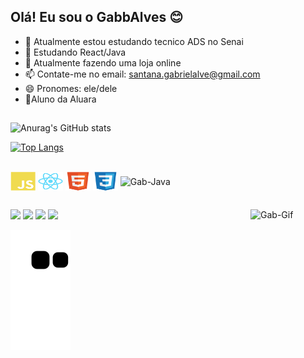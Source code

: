 ## Olá! Eu sou o GabbAlves 😊


- 🔭 Atualmente estou estudando tecnico ADS no Senai
- 🌱 Estudando React/Java
- 🎃 Atualmente fazendo uma loja online
- 📫 Contate-me no email: santana.gabrielalve@gmail.com
- 😄 Pronomes: ele/dele
- 🐧Aluno da Aluara

##

![Anurag's GitHub stats](https://github-readme-stats.vercel.app/api?username=GabbAlves&show_icons=true&theme=dracula)

[![Top Langs](https://github-readme-stats.vercel.app/api/top-langs/?username=GabbAlves&layout=compact&theme=dracula)](https://github.com/anuraghazra/github-readme-stats)


<div style="display: inline_block"><br>
  <img align="center" alt="Gab-Js" height="30" width="40" src="https://raw.githubusercontent.com/devicons/devicon/master/icons/javascript/javascript-plain.svg">
  
  <img align="center" alt="Gab-React" height="30" width="40" src="https://raw.githubusercontent.com/devicons/devicon/master/icons/react/react-original.svg">
  
  <img align="center" alt="Gab-HTML" height="30" width="40" src="https://raw.githubusercontent.com/devicons/devicon/master/icons/html5/html5-original.svg">
  
  <img align="center" alt="Gab-CSS" height="30" width="40" src="https://raw.githubusercontent.com/devicons/devicon/master/icons/css3/css3-original.svg">
  
  <img align="center" alt="Gab-Java" height="50" width="50" src="https://cdn.jsdelivr.net/gh/devicons/devicon/icons/java/java-original-wordmark.svg">   
          
</div>

##

 <img align="right" alt="Gab-Gif" height="120" width="120" src="https://cdn.discordapp.com/attachments/1093706408354119754/1093708014550274121/gabbgit.gif">

<div> 

  <a href="https://instagram.com/" target="_blank"><img src="https://img.shields.io/badge/-Instagram-%23E4405F?style=for-the-badge&logo=instagram&logoColor=white" target="_blank"></a>
 <a href="https://discord.gg/[wagxzStdcR](https://discord.com/channels/@me)" target="_blank"><img src="https://img.shields.io/badge/Discord-7289DA?style=for-the-badge&logo=discord&logoColor=white" target="_blank"></a> 
  <a href = "mailto:santana.gabrielalve@gmail.com"><img src="https://img.shields.io/badge/-Gmail-%23333?style=for-the-badge&logo=gmail&logoColor=white" target="_blank"></a>
  <a href="https://www.linkedin.com/in/" target="_blank"><img src="https://img.shields.io/badge/-LinkedIn-%230077B5?style=for-the-badge&logo=linkedin&logoColor=white" target="_blank"></a> 
  
</div>


![snake gif](https://github.com/GabbAlves/GabbAlves/blob/output/github-contribution-grid-snake.svg)

